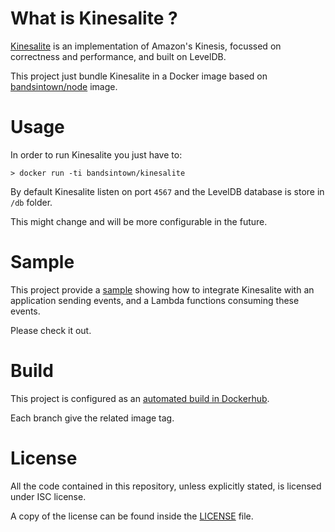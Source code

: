 # What is Kinesalite ?

[Kinesalite](https://github.com/mhart/kinesalite) is an implementation of Amazon's Kinesis, focussed on correctness and performance, and built on LevelDB.

This project just bundle Kinesalite in a Docker image based on [bandsintown/node](https://github.com/bandsintown/docker-node) image.

# Usage

In order to run Kinesalite you just have to:

```
> docker run -ti bandsintown/kinesalite 
```

By default Kinesalite listen on port `4567` and the LevelDB database is store in `/db` folder.

This might change and will be more configurable in the future.


# Sample

This project provide a [sample](sample) showing how to integrate Kinesalite with an application sending events, 
and a Lambda functions consuming these events.

Please check it out.

# Build

This project is configured as an [automated build in Dockerhub](https://hub.docker.com/r/bandsintown/alpine/).

Each branch give the related image tag.  

# License

All the code contained in this repository, unless explicitly stated, is
licensed under ISC license.

A copy of the license can be found inside the [LICENSE](LICENSE) file.